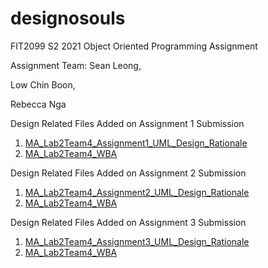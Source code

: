 # designosouls
FIT2099 S2 2021 Object Oriented Programming Assignment

Assignment Team:
Sean Leong,

Low Chin Boon,

Rebecca Nga

Design Related Files Added on Assignment 1 Submission
1. [MA_Lab2Team4_Assignment1_UML_Design_Rationale](design-docs/MA_Lab2Team4_Assignment1_UML_Design_Rationale.pdf)
2. [MA_Lab2Team4_WBA](design-docs/MA_Lab2Team4_WBA.pdf)

Design Related Files Added on Assignment 2 Submission
1. [MA_Lab2Team4_Assignment2_UML_Design_Rationale](design-docs/MA_Lab2Team4_Assignment2_Amendments_to_Design_Rationale.pdf)
2. [MA_Lab2Team4_WBA](design-docs/MA_Lab2Team4_WBA_v2.pdf)

Design Related Files Added on Assignment 3 Submission
1. [MA_Lab2Team4_Assignment3_UML_Design_Rationale](design-docs/MA_Lab2Team4_Assignment3_Amendments_to_Design_Rationale.pdf)
2. [MA_Lab2Team4_WBA](design-docs/MA_Lab2Team4_WBA_v3.pdf)
